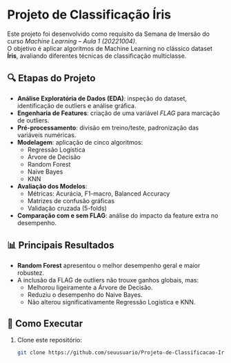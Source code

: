 # Projeto de Classificação Íris

Este projeto foi desenvolvido como requisito da Semana de Imersão do curso *Machine Learning – Aula 1 (20221004)*.  
O objetivo é aplicar algoritmos de Machine Learning no clássico dataset **Íris**, avaliando diferentes técnicas de classificação multiclasse.

## 🔍 Etapas do Projeto
- **Análise Exploratória de Dados (EDA)**: inspeção do dataset, identificação de outliers e análise gráfica.
- **Engenharia de Features**: criação de uma variável *FLAG* para marcação de outliers.
- **Pré-processamento**: divisão em treino/teste, padronização das variáveis numéricas.
- **Modelagem**: aplicação de cinco algoritmos:
  - Regressão Logística
  - Árvore de Decisão
  - Random Forest
  - Naive Bayes
  - KNN
- **Avaliação dos Modelos**:
  - Métricas: Acurácia, F1-macro, Balanced Accuracy
  - Matrizes de confusão gráficas
  - Validação cruzada (5-folds)
- **Comparação com e sem FLAG**: análise do impacto da feature extra no desempenho.

## 📊 Principais Resultados
- **Random Forest** apresentou o melhor desempenho geral e maior robustez.
- A inclusão da FLAG de outliers não trouxe ganhos globais, mas:
  - Melhorou ligeiramente a Árvore de Decisão.
  - Reduziu o desempenho do Naive Bayes.
  - Não alterou significativamente Regressão Logística e KNN.

## 🚀 Como Executar
1. Clone este repositório:
   ```bash
   git clone https://github.com/seuusuario/Projeto-de-Classificacao-Iris.git
